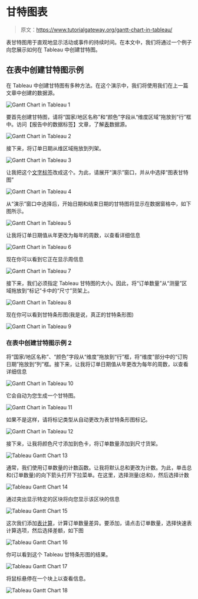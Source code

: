 # 甘特图表

> 原文：<https://www.tutorialgateway.org/gantt-chart-in-tableau/>

表甘特图用于直观地显示活动或事件的持续时间。在本文中，我们将通过一个例子向您展示如何在 Tableau 中创建甘特图。

## 在表中创建甘特图示例

在 Tableau 中创建甘特图有多种方法。在这个演示中，我们将使用我们在上一篇文章中创建的数据源。

![Gantt Chart in Tableau 1](img/833d1937c0b624a39909832a88aa6472.png)

要首先创建甘特图，请将“国家/地区名称”和“颜色”字段从“维度区域”拖放到“行”框中。访问【报告中的数据标签】文章，了解[表](https://www.tutorialgateway.org/tableau/)数据源。

![Gantt Chart in Tableau 2](img/2505bc5b7b1993cada3398ea18ace052.png)

接下来，将订单日期从维区域拖放到列架。

![Gantt Chart in Tableau 3](img/5a885dd6cd0e6e84d2934dc6edfcd17f.png)

让我把这个[文字标签](https://www.tutorialgateway.org/tableau-text-label/)改成这个。为此，请展开“演示”窗口，并从中选择“图表甘特图”

![Gantt Chart in Tableau 4](img/ce63bd054643006b6201c85a44b2341e.png)

从“演示”窗口中选择后，开始日期和结束日期的甘特图将显示在数据窗格中，如下图所示。

![Gantt Chart in Tableau 5](img/6dc60fcdf8b6b48e4b1457f74fdaeb67.png)

让我将订单日期值从年更改为每年的周数，以查看详细信息

![Gantt Chart in Tableau 6](img/ac084c3e1b6b30598aa7224979b54be3.png)

现在你可以看到它正在显示周信息

![Gantt Chart in Tableau 7](img/86767d0981adad19ea28a88ba405fc97.png)

接下来，我们必须指定 Tableau 甘特图的大小。因此，将“订单数量”从“测量”区域拖放到“标记”卡中的“尺寸”货架上。

![Gantt Chart in Tableau 8](img/18c49cbed9025585c44519d3f149a8c3.png)

现在你可以看到甘特条形图(我是说，真正的甘特条形图)

![Gantt Chart in Tableau 9](img/411cd7455180fd4609087f7ea6dbca14.png)

### 在表中创建甘特图示例 2

将“国家/地区名称”、“颜色”字段从“维度”拖放到“行”框，将“维度”部分中的“订购日期”拖放到“列”框。接下来，让我将订单日期值从年更改为每年的周数，以查看详细信息

![Gantt Chart in Tableau 10](img/6b1d2bfbcb9da3d66bc85bb13f4e5e53.png)

它会自动为您生成一个甘特图。

![Gantt Chart in Tableau 11](img/534e73586b2dd8c2c8bf83131c9c57a1.png)

如果不是这样，请将标记类型从自动更改为表甘特条形图标记。

![Gantt Chart in Tableau 12](img/509d167b9836558982ae76756831099d.png)

接下来，让我将颜色尺寸添加到色卡，将订单数量添加到尺寸货架。

![Tableau Gantt Chart 13](img/e05b95eda05383868993555a67cf242d.png)

通常，我们使用订单数量的计数函数。让我将默认总和更改为计数。为此，单击总和(订单数量)的向下箭头打开下拉菜单。在这里，选择测量(总和)，然后选择计数

![Tableau Gantt Chart 14](img/f55683523baa16e9ef68e7fe1e6cef51.png)

通过突出显示特定的区块将向您显示该区块的信息

![Tableau Gantt Chart 15](img/bc877c1a7a37268b33edaf2ae2a96099.png)

这次我们添加[表计算](https://www.tutorialgateway.org/tableau-table-calculations/)，计算订单数量差异。要添加，请点击订单数量，选择快速表计算选项，然后选择差额，如下图

![Tableau Gantt Chart 16](img/aa8d475a06e0ae32be6b26a4e6f60c78.png)

你可以看到这个 Tableau 甘特条形图的结果。

![Tableau Gantt Chart 17](img/86610bb08110eaf4d9bac809a86c98dc.png)

将鼠标悬停在一个块上以查看信息。

![Tableau Gantt Chart 18](img/ea23b85ec7d0a6411ecd8c65333d9034.png)